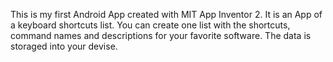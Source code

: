 This is my first Android App created with MIT App Inventor 2.
It is an App of a keyboard shortcuts list. You can create one list with the shortcuts, command names and descriptions for your favorite software. The data is storaged into your devise. 
